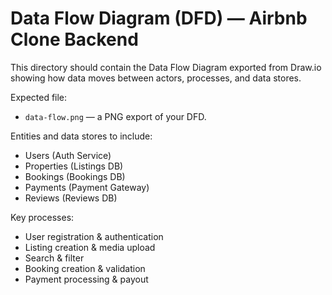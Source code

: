 # Data Flow Diagram (DFD) — Airbnb Clone Backend

This directory should contain the Data Flow Diagram exported from Draw.io showing how data moves between actors, processes, and data stores.

Expected file:

- `data-flow.png` — a PNG export of your DFD.

Entities and data stores to include:

- Users (Auth Service)
- Properties (Listings DB)
- Bookings (Bookings DB)
- Payments (Payment Gateway)
- Reviews (Reviews DB)

Key processes:

- User registration & authentication
- Listing creation & media upload
- Search & filter
- Booking creation & validation
- Payment processing & payout

